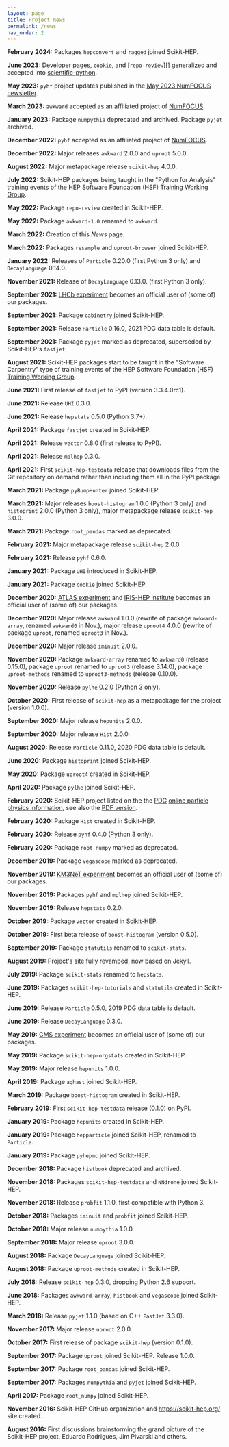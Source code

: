 ```yaml
---
layout: page
title: Project news
permalink: /news
nav_order: 2
---
```


**February 2024:** Packages `hepconvert` and `ragged` joined Scikit-HEP.

**June 2023:** Developer pages, [`cookie`][], and [`repo-review`][] generalized and accepted into [scientific-python][].

**May 2023:** `pyhf` project updates published in the [May 2023 NumFOCUS newsletter][].

**March 2023:** `awkward` accepted as an affiliated project of [NumFOCUS][].

**January 2023:** Package `numpythia` deprecated and archived. Package `pyjet` archived.

**December 2022:** `pyhf` accepted as an affiliated project of [NumFOCUS][].

**December 2022:** Major releases `awkward` 2.0.0 and `uproot` 5.0.0.

**August 2022:** Major metapackage release `scikit-hep` 4.0.0.

**July 2022:** Scikit-HEP packages being taught in the "Python for Analysis" training events
of the HEP Software Foundation (HSF) [Training Working Group][].

**May 2022:** Package `repo-review` created in Scikit-HEP.

**May 2022:** Package `awkward-1.0` renamed to `awkward`.

**March 2022:** Creation of this _News_ page.

**March 2022:** Packages `resample` and `uproot-browser` joined Scikit-HEP.

**January 2022:** Releases of `Particle` 0.20.0 (first Python 3 only) and `DecayLanguage` 0.14.0.

**November 2021:** Release of `DecayLanguage` 0.13.0. (first Python 3 only).

**September 2021:** [LHCb experiment][] becomes an official user of (some of) our packages.

**September 2021:** Package `cabinetry` joined Scikit-HEP.

**September 2021:** Release `Particle` 0.16.0, 2021 PDG data table is default.

**September 2021:** Package `pyjet` marked as deprecated, superseded by Scikit-HEP's `fastjet`.

**August 2021:** Scikit-HEP packages start to be taught in the "Software Carpentry" type of training events
of the HEP Software Foundation (HSF) [Training Working Group][].

**June 2021:** First release of `fastjet` to PyPI (version 3.3.4.0rc1).

**June 2021:** Release `UHI` 0.3.0.

**June 2021:** Release `hepstats` 0.5.0 (Python 3.7+).

**April 2021:** Package `fastjet` created in Scikit-HEP.

**April 2021:** Release `vector` 0.8.0 (first release to PyPI).

**April 2021:** Release `mplhep` 0.3.0.

**April 2021:** First `scikit-hep-testdata` release that downloads files from the Git repository on demand
rather than including them all in the PyPI package.

**March 2021:** Package `pyBumpHunter` joined Scikit-HEP.

**March 2021:** Major releases `boost-histogram` 1.0.0 (Python 3 only)
and `histoprint` 2.0.0 (Python 3 only), major metapackage release `scikit-hep` 3.0.0.

**March 2021:** Package `root_pandas` marked as deprecated.

**February 2021:** Major metapackage release `scikit-hep` 2.0.0.

**February 2021:** Release `pyhf` 0.6.0.

**January 2021:** Package `UHI` introduced in Scikit-HEP.

**January 2021:** Package `cookie` joined Scikit-HEP.

**December 2020:** [ATLAS experiment][] and [IRIS-HEP institute][] becomes an official user of (some of) our packages.

**December 2020:** Major release `awkward` 1.0.0 (rewrite of package `awkward-array`, renamed `awkward0` in Nov.),
major release `uproot4` 4.0.0 (rewrite of package `uproot`, renamed `uproot3` in Nov.).

**December 2020:** Major release `iminuit` 2.0.0.

**November 2020:** Package `awkward-array` renamed to `awkward0` (release 0.15.0),
package `uproot` renamed to `uproot3` (release 3.14.0),
package `uproot-methods` renamed to `uproot3-methods` (release 0.10.0).

**November 2020:** Release `pylhe` 0.2.0 (Python 3 only).

**October 2020:** First release of `scikit-hep` as a metapackage for the project (version 1.0.0).

**September 2020:** Major release `hepunits` 2.0.0.

**September 2020:** Major release `Hist` 2.0.0.

**August 2020:** Release `Particle` 0.11.0, 2020 PDG data table is default.

**June 2020:** Package `histoprint` joined Scikit-HEP.

**May 2020:** Package `uproot4` created in Scikit-HEP.

**April 2020:** Package `pylhe` joined Scikit-HEP.

**February 2020:** Scikit-HEP project listed on the the [PDG][] [online particle physics information][],
see also the [PDF version](https://pdg.lbl.gov/2020/reviews/rpp2020-rev-online-hep-info.pdf).

**February 2020:** Package `Hist` created in Scikit-HEP.

**February 2020:** Release `pyhf` 0.4.0 (Python 3 only).

**February 2020:** Package `root_numpy` marked as deprecated.

**December 2019:** Package `vegascope` marked as deprecated.

**November 2019:** [KM3NeT experiment][] becomes an official user of (some of) our packages.

**November 2019:** Packages `pyhf` and `mplhep` joined Scikit-HEP.

**November 2019:** Release `hepstats` 0.2.0.

**October 2019:** Package `vector` created in Scikit-HEP.

**October 2019:** First beta release of `boost-histogram` (version 0.5.0).

**September 2019:** Package `statutils` renamed to `scikit-stats`.

**August 2019:** Project's site fully revamped, now based on Jekyll.

**July 2019:** Package `scikit-stats` renamed to `hepstats`.

**June 2019:** Packages `scikit-hep-tutorials` and `statutils` created in Scikit-HEP.

**June 2019:** Release `Particle` 0.5.0, 2019 PDG data table is default.

**June 2019:** Release `DecayLanguage` 0.3.0.

**May 2019:** [CMS experiment][] becomes an official user of (some of) our packages.

**May 2019:** Package `scikit-hep-orgstats` created in Scikit-HEP.

**May 2019:** Major release `hepunits` 1.0.0.

**April 2019:** Package `aghast` joined Scikit-HEP.

**March 2019:** Package `boost-histogram` created in Scikit-HEP.

**February 2019:** First `scikit-hep-testdata` release (0.1.0) on PyPI.

**January 2019:** Package `hepunits` created in Scikit-HEP.

**January 2019:** Package `hepparticle` joined Scikit-HEP, renamed to `Particle`.

**January 2019:** Package `pyhepmc` joined Scikit-HEP.

**December 2018:** Package `histbook` deprecated and archived.

**November 2018:** Packages `scikit-hep-testdata` and `NNdrone` joined Scikit-HEP.

**November 2018:** Release `probfit` 1.1.0, first compatible with Python 3.

**October 2018:** Packages `iminuit` and `probfit` joined Scikit-HEP.

**October 2018:** Major release `numpythia` 1.0.0.

**September 2018:** Major release `uproot` 3.0.0.

**August 2018:** Package `DecayLanguage` joined Scikit-HEP.

**August 2018:** Package `uproot-methods` created in Scikit-HEP.

**July 2018:** Release `scikit-hep` 0.3.0, dropping Python 2.6 support.

**June 2018:** Packages `awkward-array`, `histbook` and `vegascope` joined Scikit-HEP.

**March 2018:** Release `pyjet` 1.1.0 (based on C++ `FastJet` 3.3.0).

**November 2017:** Major release `uproot` 2.0.0.

**October 2017:** First release of package `scikit-hep` (version 0.1.0).

**September 2017:** Package `uproot` joined Scikit-HEP. Release 1.0.0.

**September 2017:** Package `root_pandas` joined Scikit-HEP.

**September 2017:** Packages `numpythia` and `pyjet` joined Scikit-HEP.

**April 2017:** Package `root_numpy` joined Scikit-HEP.

**November 2016:** Scikit-HEP GitHub organization and <https://scikit-hep.org/> site created.

**August 2016:** First discussions brainstorming the grand picture of the Scikit-HEP project.
Eduardo Rodrigues, Jim Pivarski and others.

[atlas experiment]: https://atlas.cern/
[cms experiment]: https://cms.cern/
[iris-hep institute]: https://iris-hep.org/
[km3net experiment]: https://www.km3net.org/
[lhcb experiment]: http://lhcb.web.cern.ch/
[numfocus]: https://numfocus.org/
[pdg]: https://pdg.lbl.gov/
[online particle physics information]: https://github.com/particledatagroup/hep-resources
[May 2023 NumFOCUS newsletter]: https://numfocus.salsalabs.org/numfocus__newsletter_may2023
[Training Working Group]: https://hepsoftwarefoundation.org/workinggroups/training.html
[scientific-python]: https://learn.scientific-python.org/development
[`cookie`]: https://github.com/scientific-python/cookie
[`repo-review]: https://repo-review.readthedocs.io
